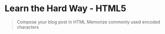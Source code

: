 # Learn the Hard Way - HTML5
> Compose your blog post in HTML
> Memorize commonly used encoded characters
